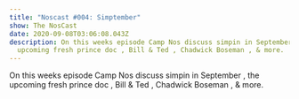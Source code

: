 ```yaml
---
title: "Noscast #004: Simptember"
show: The NosCast
date: 2020-09-08T03:06:08.043Z
description: On this weeks episode Camp Nos discuss simpin in September , the
  upcoming fresh prince doc , Bill & Ted , Chadwick Boseman , & more.
---
```

On this weeks episode Camp Nos discuss simpin in September , the upcoming fresh prince doc , Bill & Ted , Chadwick Boseman , & more.